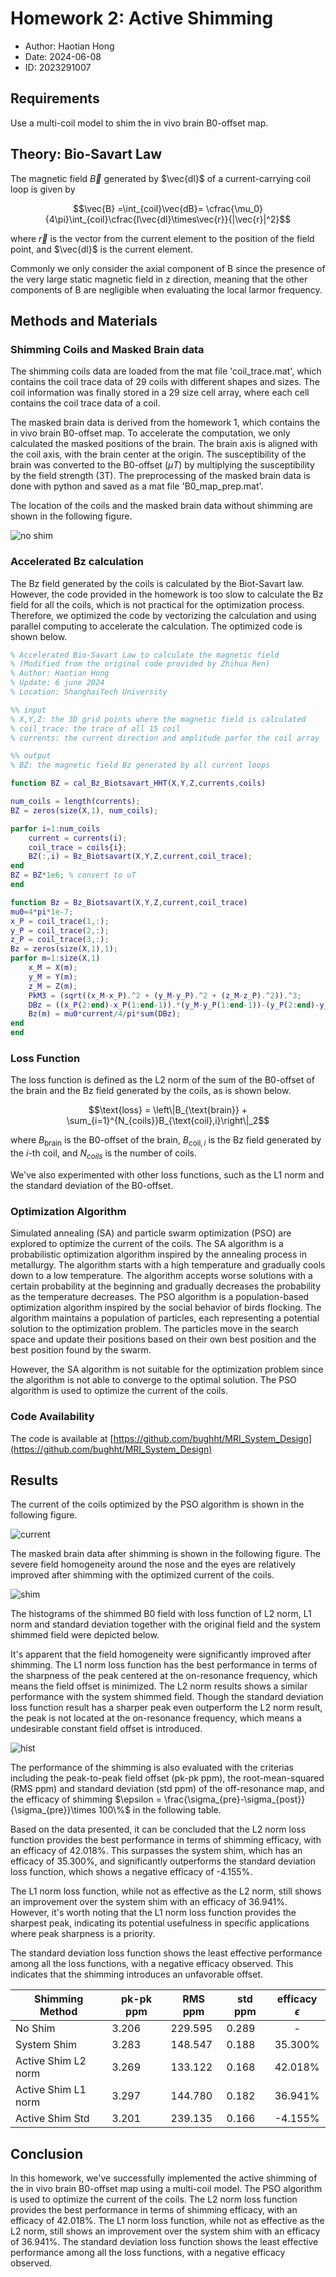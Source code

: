 # Homework 2: Active Shimming

+ Author: Haotian Hong
+ Date: 2024-06-08
+ ID: 2023291007

## Requirements

Use a multi-coil model to shim the in vivo brain B0-offset map.

## Theory: Bio-Savart Law

The magnetic field $\vec{B}$ generated by $\vec{dl}$ of a current-carrying coil loop is given by 

$$\vec{B} =\int_{coil}\vec{dB}= \cfrac{\mu_0}{4\pi}\int_{coil}\cfrac{I\vec{dl}\times\vec{r}}{|\vec{r}|^2}$$

where $\vec{r}$ is the vector from the current element to the position of the field point, and $\vec{dl}$ is the current element.

Commonly we only consider the axial component of
B since the presence of the very large static magnetic field in z direction, meaning that the other components of B are negligible when evaluating the local larmor frequency.

## Methods and Materials

### Shimming Coils and Masked Brain data

The shimming coils data are loaded from the mat file 'coil_trace.mat', which contains the coil trace data of 29 coils with different shapes and sizes. The coil information was finally stored in a 29 size cell array, where each cell contains the coil trace data of a coil.

The masked brain data is derived from the homework 1, which contains the in vivo brain B0-offset map. To accelerate the computation, we only calculated the masked positions of the brain. The brain axis is aligned with the coil axis, with the brain center at the origin. The susceptibility of the brain was converted to the B0-offset ($\mu T$) by multiplying the susceptibility by the field strength (3T). The preprocessing of the masked brain data is done with python and saved as a mat file 'B0_map_prep.mat'.

The location of the coils and the masked brain data without shimming are shown in the following figure.

![no shim](figs/no_shim.png)

### Accelerated Bz calculation

The Bz field generated by the coils is calculated by the Biot-Savart law. However, the code provided in the homework is too slow to calculate the Bz field for all the coils, which is not practical for the optimization process. Therefore, we optimized the code by vectorizing the calculation and using parallel computing to accelerate the calculation. The optimized code is shown below.

```matlab
% Accelerated Bio-Savart Law to calculate the magnetic field
% (Modified from the original code provided by Zhihua Ren)
% Author: Haotian Hong
% Update: 6 june 2024
% Location: ShanghaiTech University

%% input
% X,Y,Z: the 3D grid points where the magnetic field is calculated
% coil_trace: the trace of all 15 coil
% currents: the current direction and amplitude parfor the coil array

%% output
% BZ: the magnetic field Bz generated by all current loops

function BZ = cal_Bz_Biotsavart_HHT(X,Y,Z,currents,coils)

num_coils = length(currents);
BZ = zeros(size(X,1), num_coils);

parfor i=1:num_coils
    current = currents(i);
    coil_trace = coils{i};
    BZ(:,i) = Bz_Biotsavart(X,Y,Z,current,coil_trace);
end
BZ = BZ*1e6; % convert to uT
end

function Bz = Bz_Biotsavart(X,Y,Z,current,coil_trace)
mu0=4*pi*1e-7;
x_P = coil_trace(1,:);
y_P = coil_trace(2,:);
z_P = coil_trace(3,:);
Bz = zeros(size(X,1),1);
parfor m=1:size(X,1)
    x_M = X(m);
    y_M = Y(m);
    z_M = Z(m);
    PkM3 = (sqrt((x_M-x_P).^2 + (y_M-y_P).^2 + (z_M-z_P).^2)).^3;
    DBz = ((x_P(2:end)-x_P(1:end-1)).*(y_M-y_P(1:end-1))-(y_P(2:end)-y_P(1:end-1)).*(x_M-x_P(1:end-1)))./PkM3(1:end-1);
    Bz(m) = mu0*current/4/pi*sum(DBz);
end
end
```

### Loss Function

The loss function is defined as the L2 norm of the sum of the B0-offset of the brain and the Bz field generated by the coils, as is shown below.

$$\text{loss} = \left\|B_{\text{brain}} + \sum_{i=1}^{N_{coils}}B_{\text{coil},i}\right\|_2$$

where $B_{\text{brain}}$ is the B0-offset of the brain, $B_{\text{coil},i}$ is the Bz field generated by the $i$-th coil, and $N_{coils}$ is the number of coils.

We've also experimented with other loss functions, such as the L1 norm and the standard deviation of the B0-offset.

### Optimization Algorithm

Simulated annealing (SA) and particle swarm optimization (PSO) are explored to optimize the current of the coils. The SA algorithm is a probabilistic optimization algorithm inspired by the annealing process in metallurgy. The algorithm starts with a high temperature and gradually cools down to a low temperature. The algorithm accepts worse solutions with a certain probability at the beginning and gradually decreases the probability as the temperature decreases. The PSO algorithm is a population-based optimization algorithm inspired by the social behavior of birds flocking. The algorithm maintains a population of particles, each representing a potential solution to the optimization problem. The particles move in the search space and update their positions based on their own best position and the best position found by the swarm.

However, the SA algorithm is not suitable for the optimization problem since the algorithm is not able to converge to the optimal solution. The PSO algorithm is used to optimize the current of the coils. 

### Code Availability

The code is available at [https://github.com/bughht/MRI_System_Design](https://github.com/bughht/MRI_System_Design)

## Results

The current of the coils optimized by the PSO algorithm is shown in the following figure. 

![current](figs/Optimized%20currents.png)

The masked brain data after shimming is shown in the following figure. The severe field homogeneity around the nose and the eyes are relatively improved after shimming with the optimized current of the coils.

![shim](figs/shim.png)

The histograms of the shimmed B0 field with loss function of  L2 norm, L1 norm and standard deviation together with the original field and the system shimmed field were depicted below.

It's apparent that the field homogeneity were significantly improved after shimming. The L1 norm loss function has the best performance in terms of the sharpness of the peak centered at the on-resonance frequency, which means the field offset is minimized. The L2 norm results shows a similar performance with the system shimmed field. Though the standard deviation loss function result has a sharper peak even outperform the L2 norm result, the peak is not located at the on-resonance frequency, which means a undesirable constant field offset is introduced.

![hist](figs/hist.png)

The performance of the shimming is also evaluated with the criterias including the peak-to-peak field offset (pk-pk ppm), the root-mean-squared (RMS ppm) and standard deviation (std ppm) of the off-resonance map, and the efficacy of shimming $\epsilon = \frac{\sigma_{pre}-\sigma_{post}}{\sigma_{pre}}\times 100\%$ in the following table.

Based on the data presented, it can be concluded that the L2 norm loss function provides the best performance in terms of shimming efficacy, with an efficacy of 42.018%. This surpasses the system shim, which has an efficacy of 35.300%, and significantly outperforms the standard deviation loss function, which shows a negative efficacy of -4.155%. 

The L1 norm loss function, while not as effective as the L2 norm, still shows an improvement over the system shim with an efficacy of 36.941%. However, it's worth noting that the L1 norm loss function provides the sharpest peak, indicating its potential usefulness in specific applications where peak sharpness is a priority.

The standard deviation loss function shows the least effective performance among all the loss functions, with a negative efficacy observed. This indicates that the shimming introduces an unfavorable offset.

|Shimming Method|pk-pk ppm|RMS ppm|std ppm|efficacy $\epsilon$|
|-|-|-|-|:-:|
|No Shim| 3.206| 229.595| 0.289|- |
|System Shim| 3.283| 148.547| 0.188| 35.300%|
|Active Shim L2 norm| 3.269| 133.122| 0.168| 42.018%|
|Active Shim L1 norm| 3.297| 144.780| 0.182| 36.941%|
|Active Shim Std| 3.201| 239.135| 0.166| -4.155%|

## Conclusion

In this homework, we've successfully implemented the active shimming of the in vivo brain B0-offset map using a multi-coil model. The PSO algorithm is used to optimize the current of the coils. The L2 norm loss function provides the best performance in terms of shimming efficacy, with an efficacy of 42.018%. The L1 norm loss function, while not as effective as the L2 norm, still shows an improvement over the system shim with an efficacy of 36.941%. The standard deviation loss function shows the least effective performance among all the loss functions, with a negative efficacy observed.
